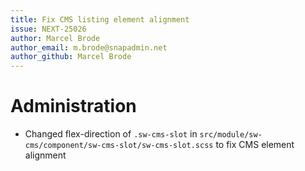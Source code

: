 ```yaml
---
title: Fix CMS listing element alignment
issue: NEXT-25026
author: Marcel Brode
author_email: m.brode@snapadmin.net
author_github: Marcel Brode
---
```

# Administration
* Changed flex-direction of `.sw-cms-slot` in `src/module/sw-cms/component/sw-cms-slot/sw-cms-slot.scss` to fix CMS element alignment
